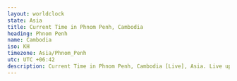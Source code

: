 ```yaml
---
layout: worldclock
state: Asia
title: Current Time in Phnom Penh, Cambodia
heading: Phnom Penh
name: Cambodia
iso: KH
timezone: Asia/Phnom_Penh
utc: UTC +06:42
description: Current Time in Phnom Penh, Cambodia [Live], Asia. Live update now time in Phnom Penh, timezone Asia/Phnom_Penh, UTC +06:42, Country ISO code & Current Local Time.
---
```


